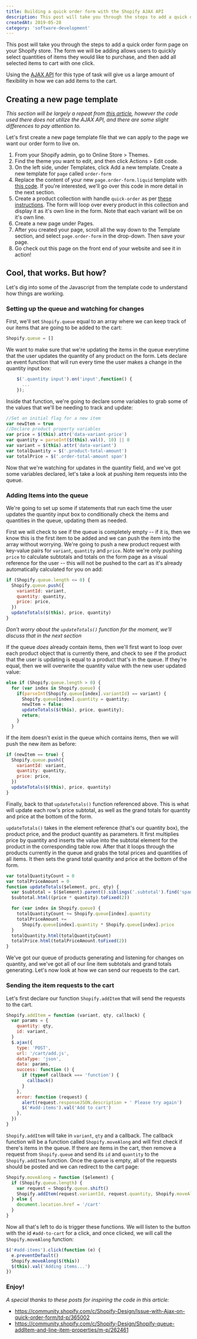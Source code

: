 ```yaml
---
title: Building a quick order form with the Shopify AJAX API
description: This post will take you through the steps to add a quick order form page on your Shopify store. The form we will be adding allows users to quickly select quantities of items they would like to purchase, and then add all selected items to cart with one click.
createdAt: 2019-05-28
category: 'software-development'
---
```


This post will take you through the steps to add a quick order form page on your Shopify store. The form we will be adding allows users to quickly select quantities of items they would like to purchase, and then add all selected items to cart with one click.

Using the [AJAX API](https://help.shopify.com/en/themes/development/getting-started/using-ajax-api) for this type of task will give us a large amount of flexibility in how we can add items to the cart.

## Creating a new page template

_This section will be largely a repeat from [this article](https://help.shopify.com/en/themes/customization/forms/add-order-form), however the code used there does not utilize the AJAX API, and there are some slight differences to pay attention to._

Let's first create a new page template file that we can apply to the page we want our order form to live on.

1. From your Shopify admin, go to Online Store > Themes.
2. Find the theme you want to edit, and then click Actions > Edit code.
3. On the left side, under Templates, click Add a new template. Create a new template for `page` called `order-form`
4. Replace the content of your new `page.order-form.liquid` template with [this code](https://gist.githubusercontent.com/CarsonBain/996d054123f3bb3c80b8fd5761c953e5/raw/dae8ba71ce6654f8f57d3340e8923b5030437782/page.order-form.liquid). If you're interested, we'll go over this code in more detail in the next section.
5. Create a product collection with handle `quick-order` as per [these instructions](https://help.shopify.com/en/themes/customization/collections/change-catalog-page). The form will loop over every product in this collection and display it as it's own line in the form. Note that each variant will be on it's own line.
6. Create a new page under Pages.
7. After you created your page, scroll all the way down to the Template section, and select `page.order-form` in the drop-down. Then save your page.
8. Go check out this page on the front end of your website and see it in action!

## Cool, that works. But how?

Let's dig into some of the Javascript from the template code to understand how things are working.

### Setting up the queue and watching for changes

First, we'll set `Shopify.queue` equal to an array where we can keep track of our items that are going to be added to the cart:

```javascript
Shopify.queue = []
```


We want to make sure that we're updating the items in the queue everytime that the user updates the quantity of any product on the form. Lets declare an event function that will run every time the user makes a change in the quantity input box:

```javascript
    $('.quantity input').on('input',function() {
      ...
    });
```

Inside that function, we're going to declare some variables to grab some of the values that we'll be needing to track and update:

```javascript
//Set an initial flag for a new item
var newItem = true
//Declare product property variables
var price = $(this).attr('data-variant-price')
var quantity = parseInt($(this).val(), 10) || 0
var variant = $(this).attr('data-variant')
var totalQuantity = $('.product-total-amount')
var totalPrice = $('.order-total-amount span')
```

Now that we're watching for updates in the quantity field, and we've got some variables declared, let's take a look at pushing item requests into the queue.

### Adding Items into the queue

We're going to set up some if statements that run each time the user updates the quantity input box to conditionally check the items and quantities in the queue, updating them as needed.

First we will check to see if the queue is completely empty -- if it is, then we know this is the first item to be added and we can push the item into the array without worrying. We're going to push a new product request with key-value pairs for `variant`, `quantity` and `price`. Note we're only pushing `price` to calculate subtotals and totals on the form page as a visual reference for the user -- this will not be pushed to the cart as it's already automatically calculated for you on add:

```javascript
if (Shopify.queue.length <= 0) {
  Shopify.queue.push({
    variantId: variant,
    quantity: quantity,
    price: price,
  })
  updateTotals($(this), price, quantity)
}
```

_Don't worry about the `updateTotals()` function for the moment, we'll discuss that in the next section_

If the queue _does_ already contain items, then we'll first want to loop over each product object that is currently there, and check to see if the product that the user is updating is equal to a product that's in the queue. If they're equal, then we will overwrite the quantity value with the new user updated value:

```javascript
else if (Shopify.queue.length > 0) {
  for (var index in Shopify.queue) {
    if(parseInt(Shopify.queue[index].variantId) == variant) {
      Shopify.queue[index].quantity = quantity;
      newItem = false;
      updateTotals($(this), price, quantity);
      return;
    }
  }
```

If the item doesn't exist in the queue which contains items, then we will push the new item as before:

```javascript
if (newItem == true) {
  Shopify.queue.push({
    variantId: variant,
    quantity: quantity,
    price: price,
  })
  updateTotals($(this), price, quantity)
}
```

Finally, back to that `updateTotals()` function referenced above. This is what will update each row's price subtotal, as well as the grand totals for quantity and price at the bottom of the form.

`updateTotals()` takes in the element reference (that's our quantity box), the product price, and the product quantity as parameters. It first multiplies price by quantity and inserts the value into the subtotal element for the product in the corresponding table row. After that it loops through the products currently in the queue and grabs the total prices and quantities of all items. It then sets the grand total quantity and price at the bottom of the form.

```javascript
var totalQuantityCount = 0
var totalPriceAmount = 0
function updateTotals($element, prc, qty) {
  var $subtotal = $($element).parent().siblings('.subtotal').find('span')
  $subtotal.html((price * quantity).toFixed(2))

  for (var index in Shopify.queue) {
    totalQuantityCount += Shopify.queue[index].quantity
    totalPriceAmount +=
      Shopify.queue[index].quantity * Shopify.queue[index].price
  }
  totalQuantity.html(totalQuantityCount)
  totalPrice.html(totalPriceAmount.toFixed(2))
}
```

We've got our queue of products generating and listening for changes on quantity, and we've got all of our line item subtotals and grand totals generating. Let's now look at how we can send our requests to the cart.

### Sending the item requests to the cart

Let's first declare our function `Shopify.addItem` that will send the requests to the cart.

```javascript
Shopify.addItem = function (variant, qty, callback) {
  var params = {
    quantity: qty,
    id: variant,
  }
  $.ajax({
    type: 'POST',
    url: '/cart/add.js',
    dataType: 'json',
    data: params,
    success: function () {
      if (typeof callback === 'function') {
        callback()
      }
    },
    error: function (request) {
      alert(request.responseJSON.description + ' Please try again')
      $('#add-items').val('Add to cart')
    },
  })
}
```

`Shopify.addItem` will take in `variant`, `qty` and a callback. The callback function will be a function called `Shopify.moveAlong` and will first check if there's items in the queue. If there are items in the cart, then remove a request from `Shopify.queue` and send its `id` and `quantity` to the `Shopify.addItem` function. Once the queue is empty, all of the requests should be posted and we can redirect to the cart page:

```javascript
Shopify.moveAlong = function ($element) {
  if (Shopify.queue.length) {
    var request = Shopify.queue.shift()
    Shopify.addItem(request.variantId, request.quantity, Shopify.moveAlong)
  } else {
    document.location.href = '/cart'
  }
}
```

Now all that's left to do is trigger these functions. We will listen to the button with the id `#add-to-cart` for a click, and once clicked, we will call the `Shopify.moveAlong` function:

```javascript
$('#add-items').click(function (e) {
  e.preventDefault()
  Shopify.moveAlong($(this))
  $(this).val('Adding items...')
})
```

### Enjoy!

_A special thanks to these posts for inspiring the code in this article:_

- https://community.shopify.com/c/Shopify-Design/Issue-with-Ajax-on-quick-order-form/td-p/365002
- https://community.shopify.com/c/Shopify-Design/Shopify-queue-addItem-and-line-item-properties/m-p/262461


